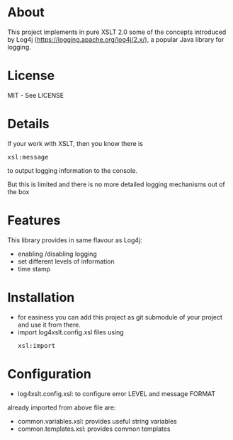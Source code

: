 # About
This project implements  in pure XSLT 2.0  some of the concepts introduced by Log4j (https://logging.apache.org/log4j/2.x/), a popular Java library for logging.

# License
MIT - See LICENSE

# Details
If your work with XSLT, then you know there is
<pre>
xsl:message
</pre> 

to output logging information to the console.

But this is limited and there is no more detailed logging mechanisms out of the box

# Features
This library provides in same flavour as Log4j:
* enabling /disabling logging
* set different levels of information
* time stamp


# Installation

* for easiness you can add this project as git submodule of your project and use it from there.
* import log4xslt.config.xsl files using <pre>xsl:import</pre> 

# Configuration
* log4xslt.config.xsl: to configure error LEVEL and message FORMAT

already imported from above file are:
* common.variables.xsl: provides useful string variables
* common.templates.xsl: provides common templates
